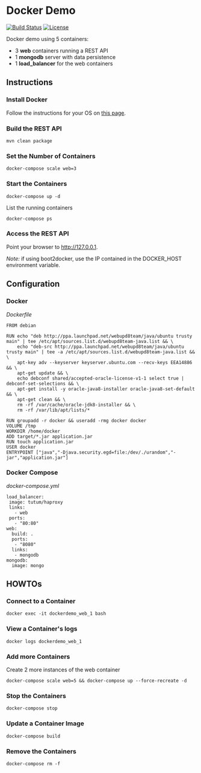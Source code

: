 # Docker Demo
[![Build Status](https://travis-ci.org/jumal/docker-demo.svg?branch=master)](https://travis-ci.org/jumal/docker-demo)
[![License](https://img.shields.io/badge/license-Apache-blue.svg)](http://www.apache.org/licenses/LICENSE-2.0.html)

Docker demo using 5 containers:
 - 3 **web** containers running a REST API
 - 1 **mongodb** server with data persistence
 - 1 **load_balancer** for the web containers

## Instructions

### Install Docker
Follow the instructions for your OS on [this page](https://docs.docker.com/engine/installation).

### Build the REST API
```
mvn clean package
```
### Set the Number of Containers
```
docker-compose scale web=3
```
### Start the Containers
```
docker-compose up -d
```
List the running containers
```
docker-compose ps
```
### Access the REST API
Point your browser to http://127.0.0.1.

*Note:* if using boot2docker, use the IP contained in the DOCKER_HOST environment variable. 
## Configuration
### Docker
*Dockerfile*
```
FROM debian

RUN echo "deb http://ppa.launchpad.net/webupd8team/java/ubuntu trusty main" | tee /etc/apt/sources.list.d/webupd8team-java.list && \
    echo "deb-src http://ppa.launchpad.net/webupd8team/java/ubuntu trusty main" | tee -a /etc/apt/sources.list.d/webupd8team-java.list && \
    apt-key adv --keyserver keyserver.ubuntu.com --recv-keys EEA14886 && \
    apt-get update && \
    echo debconf shared/accepted-oracle-license-v1-1 select true | debconf-set-selections && \
    apt-get install -y oracle-java8-installer oracle-java8-set-default && \
    apt-get clean && \
    rm -rf /var/cache/oracle-jdk8-installer && \
    rm -rf /var/lib/apt/lists/*

RUN groupadd -r docker && useradd -rmg docker docker
VOLUME /tmp
WORKDIR /home/docker
ADD target/*.jar application.jar
RUN touch application.jar
USER docker
ENTRYPOINT ["java","-Djava.security.egd=file:/dev/./urandom","-jar","application.jar"]
```
### Docker Compose
*docker-compose.yml*
```
load_balancer:
 image: tutum/haproxy
 links:
   - web
 ports:
   - "80:80"
web:
  build: .
  ports:
   - "8080"
  links:
   - mongodb
mongodb:
  image: mongo
```
## HOWTOs
### Connect to a Container
```
docker exec -it dockerdemo_web_1 bash
```
### View a Container's logs
```
docker logs dockerdemo_web_1
```
### Add more Containers
Create 2 more instances of the web container
```
docker-compose scale web=5 && docker-compose up --force-recreate -d
```
### Stop the Containers
```
docker-compose stop
```
### Update a Container Image
```
docker-compose build
```
### Remove the Containers
```
docker-compose rm -f
```
